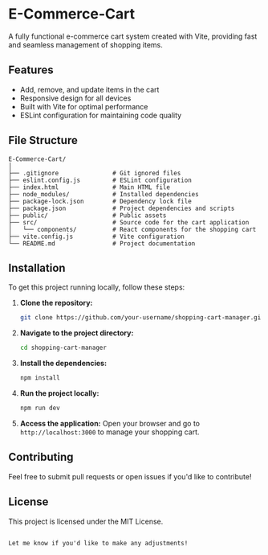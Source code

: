# E-Commerce-Cart
A fully functional e-commerce cart system created with Vite, providing fast and seamless management of shopping items.

## Features
- Add, remove, and update items in the cart
- Responsive design for all devices
- Built with Vite for optimal performance
- ESLint configuration for maintaining code quality

## File Structure

```plaintext
E-Commerce-Cart/
│
├── .gitignore               # Git ignored files
├── eslint.config.js         # ESLint configuration
├── index.html               # Main HTML file
├── node_modules/            # Installed dependencies
├── package-lock.json        # Dependency lock file
├── package.json             # Project dependencies and scripts
├── public/                  # Public assets
├── src/                     # Source code for the cart application
│   └── components/          # React components for the shopping cart
├── vite.config.js           # Vite configuration
└── README.md                # Project documentation
```

## Installation

To get this project running locally, follow these steps:

1. **Clone the repository:**

   ```bash
   git clone https://github.com/your-username/shopping-cart-manager.git
   ```

2. **Navigate to the project directory:**

   ```bash
   cd shopping-cart-manager
   ```

3. **Install the dependencies:**

   ```bash
   npm install
   ```

4. **Run the project locally:**

   ```bash
   npm run dev
   ```

5. **Access the application:**
   Open your browser and go to `http://localhost:3000` to manage your shopping cart.

## Contributing
Feel free to submit pull requests or open issues if you'd like to contribute!

## License
This project is licensed under the MIT License.
```

Let me know if you'd like to make any adjustments!
